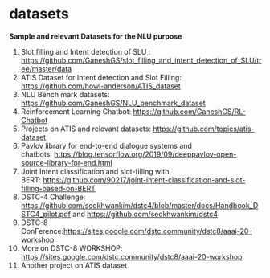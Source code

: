 # datasets
**Sample and relevant Datasets for the NLU purpose**
1. Slot filling and Intent detection of SLU : https://github.com/GaneshGS/slot_filling_and_intent_detection_of_SLU/tree/master/data
2. ATIS Dataset for Intent detection and Slot Filling: https://github.com/howl-anderson/ATIS_dataset
3. NLU Bench mark datasets: https://github.com/GaneshGS/NLU_benchmark_dataset
4. Reinforcement Learning Chatbot: https://github.com/GaneshGS/RL-Chatbot
5. Projects on ATIS and relevant datasets: https://github.com/topics/atis-dataset
6. Pavlov library for end-to-end dialogue systems and chatbots: https://blog.tensorflow.org/2019/09/deeppavlov-open-source-library-for-end.html
7. Joint Intent classification and slot-filling with BERT: https://github.com/90217/joint-intent-classification-and-slot-filling-based-on-BERT
8. DSTC-4 Challenge: https://github.com/seokhwankim/dstc4/blob/master/docs/Handbook_DSTC4_pilot.pdf
and https://github.com/seokhwankim/dstc4
9. DSTC-8 ConFerence:https://sites.google.com/dstc.community/dstc8/aaai-20-workshop
10. More on DSTC-8 WORKSHOP: https://sites.google.com/dstc.community/dstc8/aaai-20-workshop
11. Another project on ATIS dataset
